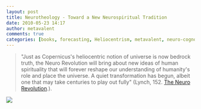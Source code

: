 ```yaml
---
layout: post
title: Neurotheology - Toward a New Neurospiritual Tradition
date: 2010-05-23 14:17
author: metavalent
comments: true
categories: [books, forecasting, Heliocentrism, metavalent, neuro-cogno, neuroscience, posthuman, Religion and science, Religion/Belief, society]
---
```

<blockquote>"Just as Copernicus's heliocentric notion of universe is now bedrock truth, the Neuro Revolution will bring about new ideas of human spirituality that will forever reshape our  understanding of humanity's role and place the universe. A quiet  transformation has begun, albeit one that may take centuries to play out fully" (Lynch, 152. <a href="https://www.theneurorevolution.com/">The Neuro Revolution</a>.).</blockquote><a href="https://flickr.com/photos/46813052@N00/189736044" title="autism neuroimaging study"><img src="https://farm1.static.flickr.com/67/189736044_4c0d087f40.jpg" /></a>
